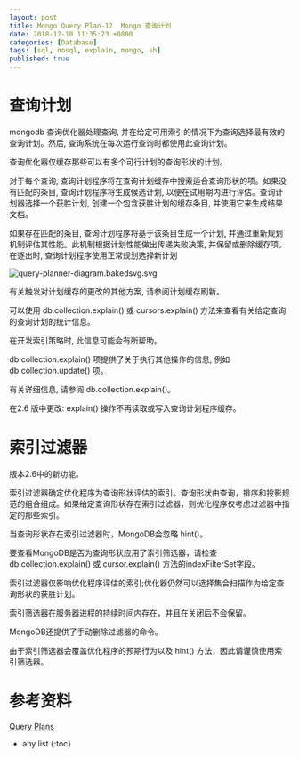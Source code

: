 ```yaml
---
layout: post
title: Mongo Query Plan-12  Mongo 查询计划
date: 2018-12-10 11:35:23 +0800
categories: [Database]
tags: [sql, nosql, explain, mongo, sh]
published: true
---
```


# 查询计划

mongodb 查询优化器处理查询, 并在给定可用索引的情况下为查询选择最有效的查询计划。然后, 查询系统在每次运行查询时都使用此查询计划。

查询优化器仅缓存那些可以有多个可行计划的查询形状的计划。

对于每个查询, 查询计划程序将在查询计划缓存中搜索适合查询形状的项。如果没有匹配的条目, 查询计划程序将生成候选计划, 以便在试用期内进行评估。查询计划器选择一个获胜计划, 创建一个包含获胜计划的缓存条目, 并使用它来生成结果文档。

如果存在匹配的条目, 查询计划程序将基于该条目生成一个计划, 并通过重新规划机制评估其性能。此机制根据计划性能做出传递失败决策, 并保留或删除缓存项。在逐出时, 查询计划程序使用正常规划选择新计划

![query-planner-diagram.bakedsvg.svg](https://docs.mongodb.com/manual/_images/query-planner-diagram.bakedsvg.svg)

有关触发对计划缓存的更改的其他方案, 请参阅计划缓存刷新。

可以使用 db.collection.explain() 或 cursors.explain() 方法来查看有关给定查询的查询计划的统计信息。

在开发索引策略时, 此信息可能会有所帮助。

db.collection.explain() 项提供了关于执行其他操作的信息, 例如 db.collection.update() 项。

有关详细信息, 请参阅 db.collection.explain()。

在2.6 版中更改: explain() 操作不再读取或写入查询计划程序缓存。

# 索引过滤器

版本2.6中的新功能。

索引过滤器确定优化程序为查询形状评估的索引。查询形状由查询，排序和投影规范的组合组成。如果给定查询形状存在索引过滤器，则优化程序仅考虑过滤器中指定的那些索引。

当查询形状存在索引过滤器时，MongoDB会忽略 hint()。

要查看MongoDB是否为查询形状应用了索引筛选器，请检查 db.collection.explain() 或 cursor.explain() 方法的indexFilterSet字段。

索引过滤器仅影响优化程序评估的索引;优化器仍然可以选择集合扫描作为给定查询形状的获胜计划。

索引筛选器在服务器进程的持续时间内存在，并且在关闭后不会保留。 

MongoDB还提供了手动删除过滤器的命令。

由于索引筛选器会覆盖优化程序的预期行为以及 hint() 方法，因此请谨慎使用索引筛选器。



# 参考资料

[Query Plans](https://docs.mongodb.com/manual/core/query-plans/)

* any list
{:toc}
